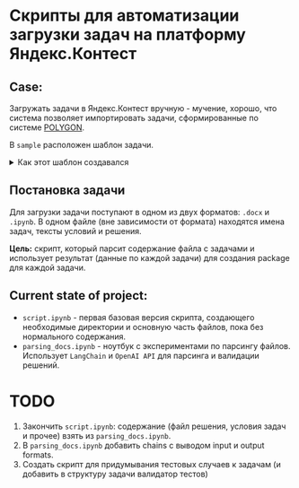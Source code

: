 # Скрипты для автоматизации загрузки задач на платформу Яндекс.Контест
## Case:
Загружать задачи в Яндекс.Контест вручную - мучение, хорошо, что система позволяет импортировать задачи, сформированные по системе [POLYGON](https://polygon.codeforces.com/).

В `sample` расположен шаблон задачи. 
<details>
<summary>Как этот шаблон создавался</summary>
В https://polygon.codeforces.com/ создана самая простая задача, добавлено решение, чекер, тест для примера и один обычный тест. После этого задача экспортируется как package и из получившегося итеративно выкидывается всё "ненужное", то есть те файлы и настройки, без которых возможно импортировать задачу в Яндекс.Контест. Не исключено, что в дальнейшем что-то изменится в системе Яндекс.Контеста, и конкретно этот вид шаблона перестанет работать.
</details>

## Постановка задачи
Для загрузки задачи поступают в одном из двух форматов: `.docx` и `.ipynb`. В одном файле (вне зависимости от формата) находятся имена задач, тексты условий и решения. 

**Цель:** скрипт, который парсит содержание файла с задачами и использует результат (данные по каждой задачи) для создания package для каждой задачи.

## Current state of project:
 - `script.ipynb` - первая базовая версия скрипта, создающего необходимые директории и основную часть файлов, пока без нормального содержания.
 - `parsing_docs.ipynb` - ноутбук с экспериментами по парсингу файлов. Использует `LangChain` и `OpenAI API` для парсинга и валидации решений.



# TODO
1) Закончить `script.ipynb`: содержание (файл решения, условия задач и прочее) взять из `parsing_docs.ipynb`.
2) В `parsing_docs.ipynb` добавить chains с выводом input и output formats.
3) Создать скрипт для придумывания тестовых случаев к задачам (и добавить в структуру задачи валидатор тестов)
